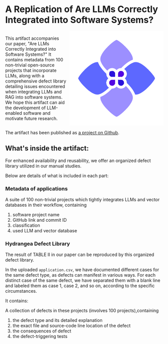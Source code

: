 # A Replication of Are LLMs Correctly Integrated into Software Systems?
<div style="overflow: auto;">
  <img src="./Hydrangea.png" alt="Alt text" width="300" style="float: right; margin-left: 10px;">
  <p>
    This artifact accompanies our paper, "Are LLMs Correctly Integrated into Software Systems?" It contains metadata from 100 non-trivial open-source projects that incorporate LLMs, along with a comprehensive defect library detailing issues encountered when integrating LLMs and RAG into software systems. We hope this artifact can aid the development of LLM-enabled software and motivate future research.
  </p>
</div>


The artifact has been published as [a project on Github](https://github.com/SOFTWARE-2024/Hydrangea).

## What's inside the artifact:

For enhanced availability and reusability, we offer an organized defect library utilized in our manual studies.

Below are details of what is included in each part:

### Metadata of applications
A suite of 100 non-trivial projects which tightly integrates LLMs and vector databases in their workflow, containing
   1. software project name
   2. GitHub link and commit ID
   3. classification
   4. used LLM and vector database

### Hydrangea Defect Library
The result of TABLE Ⅱ in our paper can be reproduced by this organized defect library. 

In the uploaded `application.csv`, we have documented different cases for the same defect type, as defects can manifest in various ways. For each distinct case of the same defect, we have separated them with a blank line and labeled them as case 1, case 2, and so on, according to the specific circumstances.

It contains:

A collection of defects in these projects (involves 100 projects),containing
   1. the defect type and its detailed explanation
   2. the exact file and source-code line location of the defect
   3. the consequences of defect
   4. the defect-triggering tests




